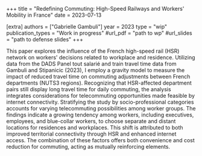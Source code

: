 +++
title = "Redefining Commuting: High-Speed Railways and Workers' Mobility in France"
date = 2023-07-13

[extra]
authors = ["Gabrielle Gambuli"]
year = 2023
type = "wip"
publication_types = "Work in progress"
#url_pdf = "path to wp"
#url_slides = "path to defense slides"
+++

This paper explores the influence of the French high-speed rail (HSR) network on workers' decisions related to workplace and residence. Utilizing data from the DADS Panel tout salarié and train travel time data from Gambuli and Stipanicic (2023), I employ a gravity model to measure the impact of reduced travel time on commuting adjustments between French departments (NUTS3 regions). Recognizing that HSR-affected department pairs still display long travel time for daily commuting, the analysis integrates considerations for telecommuting opportunities made feasible by internet connectivity. Stratifying the study by socio-professional categories accounts for varying telecommuting possibilities among worker groups. The findings indicate a growing tendency among workers, including executives, employees, and blue-collar workers, to choose separate and distant locations for residences and workplaces. This shift is attributed to both improved territorial connectivity through HSR and enhanced internet access. The combination of these factors offers both convenience and cost reduction for commuting, acting as mutually reinforcing elements.